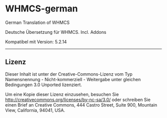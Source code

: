 WHMCS-german
============

German Translation of WHMCS

Deutsche Übersetzung für WHMCS.
Incl. Addons

Kompatibel mit Version: 5.2.14


-------------------------------------------------------------------------------------------------------------
Lizenz
-------------------------------------------------------------------------------------------------------------

Dieser Inhalt ist unter der Creative-Commons-Lizenz vom Typ 
Namensnennung - Nicht-kommerziell - Weitergabe unter gleichen Bedingungen 
3.0 Unported lizenziert. 

Um eine Kopie dieser Lizenz einzusehen, besuchen Sie http://creativecommons.org/licenses/by-nc-sa/3.0/ 
oder schreiben Sie einen Brief an 
Creative Commons, 444 Castro Street, Suite 900, Mountain View, California, 94041, USA.
